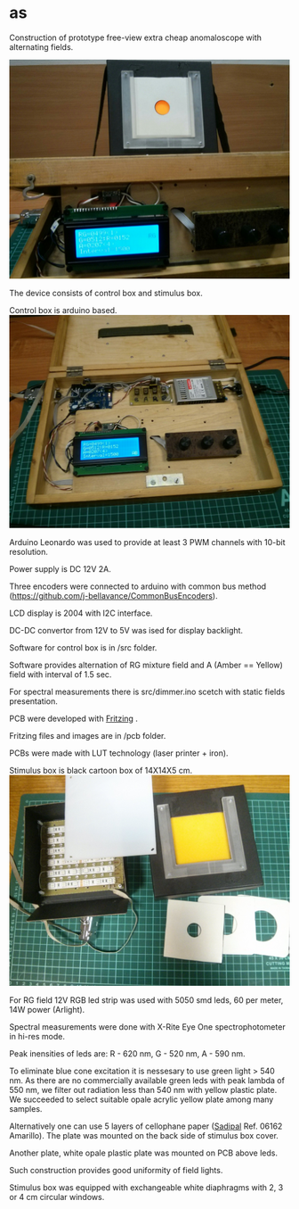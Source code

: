 # as
Construction of prototype free-view extra cheap anomaloscope with alternating fields.

![General view of the device](photo/AS_1.jpg)

The device consists of control box and stimulus box.

Control box is arduino based.
![Inside control Box](photo/ControlBox_1.jpg)


Arduino Leonardo was used to provide at least 3 PWM channels with 10-bit resolution.

Power supply is DC 12V 2A.

Three encoders were connected to arduino with common bus method (https://github.com/j-bellavance/CommonBusEncoders).

LCD display is 2004 with I2C interface.

DC-DC convertor from 12V to 5V was ised for display backlight.

Software for control box is in /src folder.

Software provides alternation of RG mixture field and A (Amber == Yellow) field with interval of 1.5 sec.

For spectral measurements there is src/dimmer.ino scetch with static fields presentation.

PCB were developed with [Fritzing](https://fritzing.org) .

Fritzing files and images are in /pcb folder.

PCBs were made with LUT technology (laser printer + iron).

Stimulus box is black cartoon box of 14X14X5 cm.
![Stimulus box](photo/StimulusBox_1.jpg)

For RG field 12V RGB led strip was used with 5050 smd leds, 60 per meter, 14W power (Arlight).

Spectral measurements were done with X-Rite Eye One spectrophotometer in hi-res mode.

Peak inensities of leds are: R - 620 nm, G - 520 nm, A - 590 nm.

To eliminate blue cone excitation it is nessesary to use green light > 540 nm.
As there are no commercially available green leds with peak lambda of 550 nm, we
filter out radiation less than 540 nm with yellow plastic plate.
We succeeded to select suitable opale acrylic yellow plate among many samples.

Alternatively one can use 5 layers of cellophane paper ([Sadipal](https://sadipal.com) Ref. 06162 Amarillo).
The plate was mounted on the back side of stimulus box cover.

Another plate, white opale plastic plate was mounted on PCB above leds.

Such construction provides good uniformity of field lights.

Stimulus box was equipped with exchangeable white diaphragms with 2, 3 or 4 cm circular windows.

